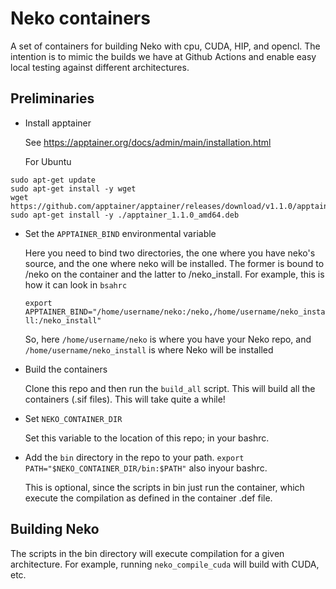 # Neko containers

A set of containers for building Neko with cpu, CUDA, HIP, and opencl.
The intention is to mimic the builds we have at Github Actions and enable easy local testing against
different architectures.

## Preliminaries

* Install apptainer

  See https://apptainer.org/docs/admin/main/installation.html

  For Ubuntu
````
sudo apt-get update
sudo apt-get install -y wget
wget https://github.com/apptainer/apptainer/releases/download/v1.1.0/apptainer_1.1.0_amd64.deb
sudo apt-get install -y ./apptainer_1.1.0_amd64.deb
````

* Set the `APPTAINER_BIND` environmental variable

  Here you need to bind two directories, the one where you have neko's source, and the one where neko will be installed.
  The former is bound to /neko on the container and the latter to /neko_install.
  For example, this is how it can look in `bsahrc`
 
  `export APPTAINER_BIND="/home/username/neko:/neko,/home/username/neko_install:/neko_install"`

  So, here `/home/username/neko` is where you have your Neko repo, and `/home/username/neko_install` is where Neko
  will be installed

* Build the containers

  Clone this repo and then run the `build_all` script. This will build all the containers (.sif files).
  This will take quite a while!

* Set `NEKO_CONTAINER_DIR`

  Set this variable to the location of this repo; in your bashrc.

* Add the `bin` directory in the repo to your path.
  `export PATH="$NEKO_CONTAINER_DIR/bin:$PATH"` also inyour bashrc.

  This is optional, since the scripts in bin just run the container, which execute the compilation as defined
  in the container .def file.


## Building Neko
The scripts in the bin directory will execute compilation for a given architecture.
For example, running `neko_compile_cuda` will build with CUDA, etc.

